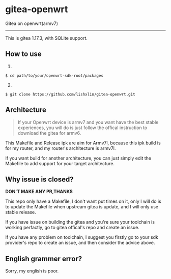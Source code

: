 # gitea-openwrt
Gitea on openwrt(armv7)

---

This is gitea 1.17.3, with SQLite support.

## How to use

1.

```
$ cd path/to/your/openwrt-sdk-root/packages
```

2.

```
$ git clone https://github.com/lishxlin/gitea-openwrt.git
```

## Architecture

> If your Openwrt device is armv7 and you want have the best stable experiences, you will do is just follow the offical instruction to download the gitea for armv6.

This Makefile and Release ipk are aim for Armv7l, because this ipk build is for my router, and my router's architecture is armv7l.

If you want build for another architecture, you can just simply edit the Makefile to add support for your target architecture.

## Why issue is closed?
__DON'T MAKE ANY PR,THANKS__

This repo only have a Makefile, I don't want put times on it, only I will do is to update the Makefile when upstream gitea is update, and I will only use stable release.

If you have issue on building the gitea and you're sure your toolchain is working perfactly, go to gitea offical's repo and create an issue.

If you have any problem on toolchain, I suggest you firstly go to your sdk provider's repo to create an issue, and then consider the advice above.

## English grammer error?

Sorry, my english is poor.
